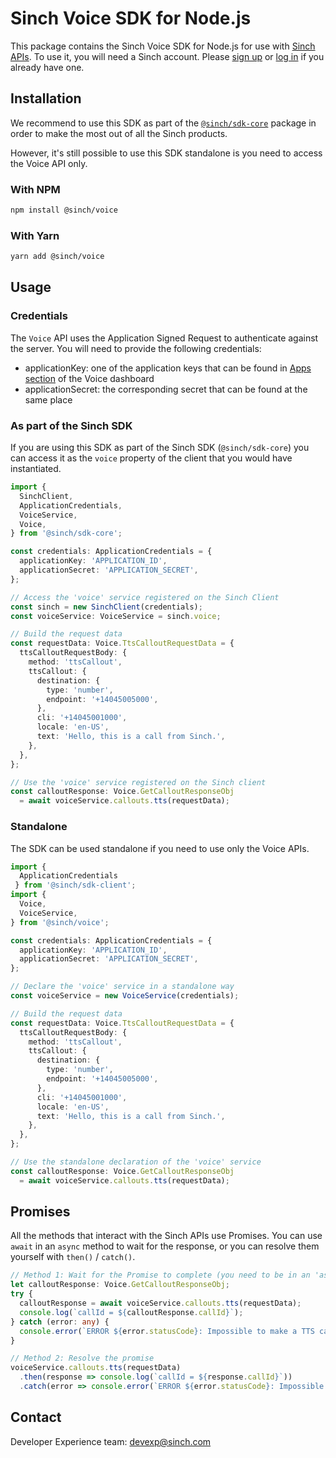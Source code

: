 # Sinch Voice SDK for Node.js

This package contains the Sinch Voice SDK for Node.js for use with [Sinch APIs](https://developers.sinch.com/). To use it, you will need a Sinch account. Please [sign up](https://dashboard.sinch.com/signup) or [log in](https://dashboard.sinch.com/login) if you already have one.

## Installation

We recommend to use this SDK as part of the [`@sinch/sdk-core`](../../packages/sdk-core) package in order to make the most out of all the Sinch products.

However, it's still possible to use this SDK standalone is you need to access the Voice API only.

### With NPM

```bash
npm install @sinch/voice
```

### With Yarn

```bash
yarn add @sinch/voice
```

## Usage

### Credentials

The `Voice` API uses the Application Signed Request to authenticate against the server. You will need to provide the following credentials:
- applicationKey: one of the application keys that can be found in [Apps section](https://dashboard.sinch.com/voice/apps) of the Voice dashboard
- applicationSecret: the corresponding secret that can be found at the same place

### As part of the Sinch SDK

If you are using this SDK as part of the Sinch SDK (`@sinch/sdk-core`) you can access it as the `voice` property of the client that you would have instantiated.

```typescript
import {
  SinchClient,
  ApplicationCredentials, 
  VoiceService,
  Voice,
} from '@sinch/sdk-core';

const credentials: ApplicationCredentials = {
  applicationKey: 'APPLICATION_ID',
  applicationSecret: 'APPLICATION_SECRET',
};

// Access the 'voice' service registered on the Sinch Client
const sinch = new SinchClient(credentials);
const voiceService: VoiceService = sinch.voice;

// Build the request data
const requestData: Voice.TtsCalloutRequestData = {
  ttsCalloutRequestBody: {
    method: 'ttsCallout',
    ttsCallout: {
      destination: {
        type: 'number',
        endpoint: '+14045005000',
      },
      cli: '+14045001000',
      locale: 'en-US',
      text: 'Hello, this is a call from Sinch.',
    },
  },
};

// Use the 'voice' service registered on the Sinch client
const calloutResponse: Voice.GetCalloutResponseObj
  = await voiceService.callouts.tts(requestData);
```

### Standalone

The SDK can be used standalone if you need to use only the Voice APIs.

```typescript
import {
  ApplicationCredentials
 } from '@sinch/sdk-client';
import {
  Voice,
  VoiceService,
} from '@sinch/voice';

const credentials: ApplicationCredentials = {
  applicationKey: 'APPLICATION_ID',
  applicationSecret: 'APPLICATION_SECRET',
};

// Declare the 'voice' service in a standalone way
const voiceService = new VoiceService(credentials);

// Build the request data
const requestData: Voice.TtsCalloutRequestData = {
  ttsCalloutRequestBody: {
    method: 'ttsCallout',
    ttsCallout: {
      destination: {
        type: 'number',
        endpoint: '+14045005000',
      },
      cli: '+14045001000',
      locale: 'en-US',
      text: 'Hello, this is a call from Sinch.',
    },
  },
};

// Use the standalone declaration of the 'voice' service
const calloutResponse: Voice.GetCalloutResponseObj
  = await voiceService.callouts.tts(requestData);
```

## Promises

All the methods that interact with the Sinch APIs use Promises. You can use `await` in an `async` method to wait for the response, or you can resolve them yourself with `then()` / `catch()`.

```typescript
// Method 1: Wait for the Promise to complete (you need to be in an 'async' method)
let calloutResponse: Voice.GetCalloutResponseObj;
try {
  calloutResponse = await voiceService.callouts.tts(requestData);
  console.log(`callId = ${calloutResponse.callId}`);
} catch (error: any) {
  console.error(`ERROR ${error.statusCode}: Impossible to make a TTS callout to the number ${requestData.ttsCalloutRequestBody.ttsCallout.destination.endpoint}`);
}

// Method 2: Resolve the promise
voiceService.callouts.tts(requestData)
  .then(response => console.log(`callId = ${response.callId}`))
  .catch(error => console.error(`ERROR ${error.statusCode}: Impossible to make a TTS call out to the number ${requestData.ttsCalloutRequestBody.ttsCallout.destination.endpoint}`));
```

## Contact
Developer Experience team: [devexp@sinch.com](mailto:devexp@sinch.com)

